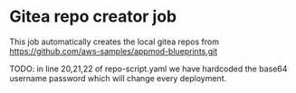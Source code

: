 # Gitea repo creator job

This job automatically creates the local gitea repos from https://github.com/aws-samples/appmod-blueprints.git


TODO:  in line 20,21,22 of repo-script.yaml we have hardcoded the base64 username password which will change every deployment. 

